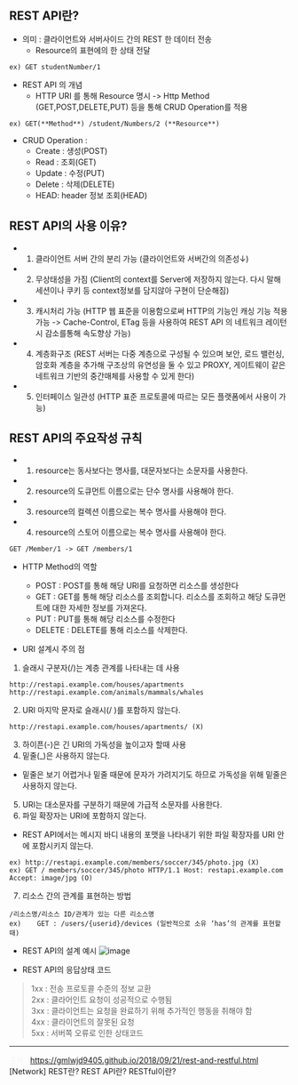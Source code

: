 ## REST API란? 
* 의미 : 클라이언트와 서버사이드 간의 REST 한 데이터 전송 
  * Resource의 표현에의 한 상태 전달 
```
ex) GET studentNumber/1
```
* REST API 의 개념
  * HTTP URI 를 통해 Resource 명시 -> Http Method (GET,POST,DELETE,PUT) 등을 통해 CRUD Operation를 적용   
```
ex) GET(**Method**) /student/Numbers/2 (**Resource**)
```
* CRUD Operation : 
  * Create : 생성(POST)
  * Read : 조회(GET)
  * Update : 수정(PUT)
  * Delete : 삭제(DELETE)
  * HEAD: header 정보 조회(HEAD)

## REST API의 사용 이유?
* 1. 클라이언트 서버 간의 분리 가능 (클라이언트와 서버간의 의존성↓)
* 2. 무상태성을 가짐 (Client의 context를 Server에 저장하지 않는다. 다시 말해 세션이나 쿠키 등 context정보를 담지않아 구현이 단순해짐)
* 3. 캐시처리 가능 (HTTP 웹 표준을 이용함으로써 HTTP의 기능인 캐싱 기능 적용 가능 -> Cache-Control, ETag 등을 사용하여 REST API 의 네트워크 레이턴시 감소를통해 속도향상 가능)
* 4. 계층화구조 (REST 서버는 다중 계층으로 구성될 수 있으며 보안, 로드 밸런싱, 암호화 계층을 추가해 구조상의 유연성을 둘 수 있고 PROXY, 게이트웨이 같은 네트워크 기반의 중간매체를 사용할 수 있게 한다)
* 5. 인터페이스 일관성 (HTTP 표준 프로토콜에 따르는 모든 플랫폼에서 사용이 가능)

## REST API의 주요작성 규칙 

* 1) resource는 동사보다는 명사를, 대문자보다는 소문자를 사용한다.
* 2) resource의 도큐먼트 이름으로는 단수 명사를 사용해야 한다.
* 3) resource의 컬렉션 이름으로는 복수 명사를 사용해야 한다.
* 4) resource의 스토어 이름으로는 복수 명사를 사용해야 한다.
```
GET /Member/1 -> GET /members/1
```

* HTTP Method의 역할
  * POST	: POST를 통해 해당 URI를 요청하면 리소스를 생성한다
  * GET : GET를 통해 해당 리소스를 조회합니다. 리소스를 조회하고 해당 도큐먼트에 대한 자세한 정보를 가져온다.
  * PUT : PUT를 통해 해당 리소스를 수정한다
  * DELETE : DELETE를 통해 리소스를 삭제한다.

* URI 설계시 주의 점 
1) 슬래시 구분자(/)는 계층 관계를 나타내는 데 사용
```
http://restapi.example.com/houses/apartments
http://restapi.example.com/animals/mammals/whales
```
2) URI 마지막 문자로 슬래시(/ )를 포함하지 않는다.
```
http://restapi.example.com/houses/apartments/ (X)
```
3) 하이픈(-)은 긴 URI의 가독성을 높이고자 할때 사용
4) 밑줄(_)은 사용하지 않는다.
  * 밑줄은 보기 어렵거나 밑줄 때문에 문자가 가려지기도 하므로 가독성을 위해 밑줄은 사용하지 않는다.
5) URI는 대소문자를 구분하기 때문에 가급적 소문자를 사용한다.
6) 파일 확장자는 URI에 포함하지 않는다.
  * REST API에서는 메시지 바디 내용의 포맷을 나타내기 위한 파일 확장자를 URI 안에 포함시키지 않는다.
```
ex) http://restapi.example.com/members/soccer/345/photo.jpg (X)
ex) GET / members/soccer/345/photo HTTP/1.1 Host: restapi.example.com Accept: image/jpg (O)
```
7) 리소스 간의 관계를 표현하는 방법
```
/리소스명/리소스 ID/관계가 있는 다른 리소스명
ex)    GET : /users/{userid}/devices (일반적으로 소유 ‘has’의 관계를 표현할 때)
```    

* REST API의 설계 예시
![image](https://user-images.githubusercontent.com/46732816/116965014-da033c00-ace7-11eb-82ec-9ac276927cf7.png)

* REST API의 응답상태 코드 
> 1xx : 전송 프로토콜 수준의 정보 교환  
> 2xx : 클라어인트 요청이 성공적으로 수행됨  
> 3xx : 클라이언트는 요청을 완료하기 위해 추가적인 행동을 취해야 함  
> 4xx : 클라이언트의 잘못된 요청  
> 5xx : 서버쪽 오류로 인한 상태코드  
- - -
<span style="color:whitesmoke">출처 : <https://gmlwjd9405.github.io/2018/09/21/rest-and-restful.html> </span> 
           [Network] REST란? REST API란? RESTful이란?
